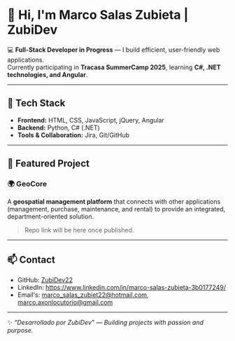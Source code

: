 # 👋 Hi, I'm Marco Salas Zubieta | ZubiDev

💻 **Full-Stack Developer in Progress** — I build efficient, user-friendly web applications.  
Currently participating in **Tracasa SummerCamp 2025**, learning **C#, .NET technologies, and Angular**.

---

## 🔧 Tech Stack
- **Frontend:** HTML, CSS, JavaScript, jQuery, Angular  
- **Backend:** Python, C# (.NET)  
- **Tools & Collaboration:** Jira, Git/GitHub

---

## 🚀 Featured Project
### 🌍 GeoCore
A **geospatial management platform** that connects with other applications (management, purchase, maintenance, and rental) to provide an integrated, department-oriented solution.

> Repo link will be here once published.

---

## 📫 Contact
- GitHub: [ZubiDev22](https://github.com/ZubiDev22)  
- LinkedIn: https://www.linkedin.com/in/marco-salas-zubieta-3b0177249/
- Email's: marco_salas_zubiet22@hotmail.com, marco.axonlocutorio@gmail.com

---

✨ *“Desarrollado por ZubiDev” — Building projects with passion and purpose.*

